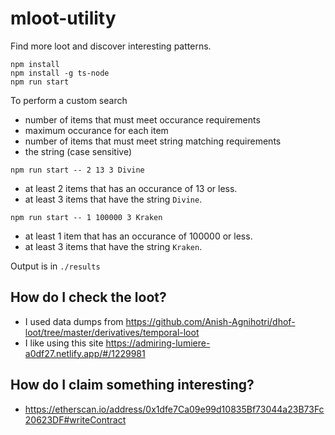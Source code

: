 # mloot-utility

Find more loot and discover interesting patterns.

```
npm install
npm install -g ts-node
npm run start
```

To perform a custom search

- number of items that must meet occurance requirements
- maximum occurance for each item
- number of items that must meet string matching requirements
- the string (case sensitive)

```
npm run start -- 2 13 3 Divine
```

- at least 2 items that has an occurance of 13 or less.
- at least 3 items that have the string `Divine`.

```
npm run start -- 1 100000 3 Kraken
```

- at least 1 item that has an occurance of 100000 or less.
- at least 3 items that have the string `Kraken`.

Output is in `./results`

## How do I check the loot?

- I used data dumps from https://github.com/Anish-Agnihotri/dhof-loot/tree/master/derivatives/temporal-loot
- I like using this site https://admiring-lumiere-a0df27.netlify.app/#/1229981

## How do I claim something interesting?

- https://etherscan.io/address/0x1dfe7Ca09e99d10835Bf73044a23B73Fc20623DF#writeContract
